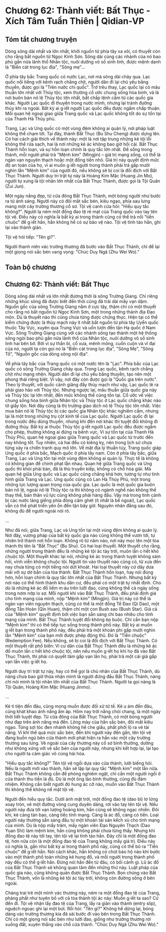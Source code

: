 # Chương 62: Thành viết: Bất Thục - Xích Tâm Tuần Thiên | Qidian-VP

## Tóm tắt chương truyện

Dòng sông dài nhất và lớn nhất, khởi nguồn từ phía tây xa xôi, có thuyết còn cho rằng bắt nguồn từ Ngọc Kinh Sơn. Sông dài cùng các nhánh của nó bao phủ gần nửa lãnh thổ Nhân tộc, nuôi dưỡng vô số sinh linh, được mệnh danh là "Biển cát trong lục địa", "Sông mẹ"...

Ở phía tây bắc Trang quốc có nước Lạc, nơi mà sông dài chảy qua. Lạc quốc nổi tiếng với kênh rạch chằng chịt, người dân đi lại chủ yếu bằng thuyền, được gọi là "Trên nước chi quốc". Trớ trêu thay, Lạc quốc lại có mâu thuẫn lớn nhất với Thủy tộc, xem thường cổ ước chung sống hòa bình, và là nơi buôn bán nô lệ Thủy tộc lớn nhất, bất chấp lệnh cấm từ các quốc gia khác. Người Lạc quốc đi thuyền trong nước mình, nhưng lại tránh đường thủy khi ra ngoài. Bất kỳ ai g·iết người Lạc quốc đều được ngầm chấp thuận. Mối quan hệ ngoại giao giữa Trang quốc và Lạc quốc không tốt do sự tồn tại của Thanh Hà Thủy phủ.

Trang, Lạc và Ung quốc có một vùng đệm không ai quản lý, nơi pháp luật không thể chạm tới. Tại đây, thành Bất Thục (Bu Shu Cheng) được dựng lên. Có hai cách giải thích về thành này: một là nơi tập trung những kẻ tội lỗi không thể rửa sạch, hai là nơi những kẻ ác không bao giờ hối cải. Bất Thục Thành hỗn loạn, và sự hỗn loạn chính là quy tắc lớn nhất. Để sống trong thành, mỗi người phải trả "Mệnh kim" (Mingjin) – giá trị mạng sống, có thể là ngàn vạn nguyên thạch hoặc một đồng tiền nhỏ. Giá trị này quyết định mức độ an toàn của họ, vì ai muốn g·iết người trong thành phải trả gấp mười nghìn lần "Mệnh kim" của người đó, nếu không sẽ bị coi là đối địch với Bất Thục Thành. Người duy trì trật tự này là Hoàng Kim Mặc (Huang Jin Mo), người tự xưng là tội nhân lớn nhất của Bất Thục Thành, được gọi là Tội Quân (Zui Jun).

Một ngày nắng đẹp, từ cửa đông Bất Thục Thành, một bóng người như bước ra từ ánh sáng. Người này có đôi mắt sắc bén, kiêu ngạo, phía sau lưng mang một cây trường thương cổ sơ. Tội vệ canh cửa hỏi: "Hiểu quy tắc không?". Người lạ ném một đồng đao tệ rẻ mạt của Trang quốc vào tay tên tội vệ. Điều này có nghĩa là bất kỳ ai trong thành cũng có thể trả nổi "tiền chuộc" để g·iết hắn, hắn không hề có sự bảo vệ nào. Tội vệ tỉnh táo hẳn, ghi lại vào thành giản.

Tội vệ hỏi tiếp: "Tên gì?".

Người thanh niên vác trường thương đã bước vào Bất Thục Thành, chỉ để lại một giọng nói sắc bén vang vọng: "Chúc Duy Ngã (Zhu Wei Wo)."

## Toàn bộ chương

## Chương 62: Thành viết: Bất Thục

Dòng sông dài nhất và lớn nhất đương thời là sông Trường Giang.
Chỉ riêng những khúc sông đã được biết đến thôi cũng đã trải dài mấy vạn dặm.
Nguồn gốc của sông Trường Giang nằm ở cực tây, thậm chí có một thuyết cho rằng nó bắt nguồn từ Ngọc Kinh Sơn, một trong những thánh địa Đạo môn.
Dù là thuyết nào thì cũng chưa từng được chứng thực.
Hiện tại có thể kiểm chứng được là thủy mạch này ít nhất bắt nguồn từ phía tây Uyển quốc thuộc Tây Vực, xuyên qua Trung Vực và uốn lượn đến tận Hạ quốc ở Nam Vực.
Sông Trường Giang cùng với các nhánh sông tạo thành một hệ thống sông ngòi bao phủ gần nửa lãnh thổ của Nhân tộc, nuôi dưỡng vô số sinh linh hai bên bờ. Bởi vì sự thần bí, cổ xưa, mênh mông, cuồn cuộn và vĩ đại của nó, người ta còn gọi nó là "Biển cát trong lục địa", "Sông Mẹ", "Sông Tổ", "Nguồn gốc của dòng sông nội địa".

Về phía tây bắc của Trang quốc có một nước tên là "Lạc".
Phía bắc của Lạc quốc có sông Trường Giang chảy qua.
Trong Lạc quốc, kênh rạch chằng chịt như mạng nhện. Người dân đi lại chủ yếu bằng thuyền, tạo nên một phong thái riêng biệt. Vì vậy, nơi đây còn được gọi là "Quốc gia trên nước".
Theo lý thuyết, với quốc cảnh giăng đầy thủy mạch như vậy, Lạc quốc lẽ ra phải giao hảo với Thủy tộc. Nhưng ngược lại, mâu thuẫn giữa quốc gia này và Thủy tộc lại lớn nhất, đến mức không thể cùng tồn tại.
Cổ ước về việc chung sống hòa bình giữa Nhân tộc và Thủy tộc ở Lạc quốc chẳng khác nào tờ giấy lộn.
Nơi đây cũng là thị trường giao dịch nô lệ Thủy tộc lớn nhất. Việc mua bán nô lệ Thủy tộc bị các quốc gia Nhân tộc khác nghiêm cấm, nhưng lại là một trong những trụ cột kinh tế của Lạc quốc.
Người Lạc quốc đi lại trong nước đều dùng thuyền, nhưng khi đến nơi khác thì tuyệt đối không đi đường thủy.
Bất kỳ ai thuộc Thủy tộc g·iết người Lạc quốc đều được ngầm cho phép, thường không ai đứng ra bênh vực.
Vì sự tồn tại của Thanh Hà Thủy Phủ, quan hệ ngoại giao giữa Trang quốc và Lạc quốc từ trước đến nay không tốt.
Tuy nhiên, cả hai đều có kiêng kỵ, nên trong lịch sử chưa từng xảy ra chiến tranh quy mô lớn.
Về mặt địa lý thuần túy, Trang quốc giáp Ung quốc ở phía bắc, Mạch quốc ở phía tây nam. Còn ở phía tây bắc, giữa Trang, Lạc và Ung tồn tại một vùng đệm không ai quản lý.
Thực tế là không có không gian để chinh phạt lẫn nhau.
Quan hệ giữa Trang quốc và Ung quốc thì khỏi phải bàn, đã là thù truyền kiếp, không có chỗ hòa giải.
Mà quan hệ giữa Ung quốc và Lạc quốc cũng chẳng khá hơn, tương tự như tình hình giữa Trang và Lạc. Ung quốc cũng có Lan Hà Thủy Phủ, một trong những lực lượng quan trọng của quốc gia.
Lạc quốc là một quốc gia buôn bán nô lệ, ngoài nô lệ Thủy tộc ra thì không có ngành nghề nào không thể thay thế, bản thân vũ lực cũng không phải hàng đầu. Vậy mà trong tình cảnh bị các nước láng giềng phía đông căm ghét (ít nhất là bề ngoài), Lạc quốc vẫn có thể phát triển yên ổn đến tận bây giờ.
Nguyên nhân đằng sau đó, không đủ để người ngoài nói rõ.

...

Như đã nói, giữa Trang, Lạc và Ung tồn tại một vùng đệm không ai quản lý.
Nơi đây, vương pháp của bất kỳ quốc gia nào cũng không thể vươn tới, tự nhiên trở thành nơi hỗn loạn.
Không rõ từ năm nào, nơi này mọc lên một tòa thành thị tên là "Bất Thục" (Bu Shu).
Có hai loại thuyết.
Một thuyết cho rằng, những người trong thành đều là những kẻ tội ác tày trời, muôn lần c·hết khó chuộc tội.
Một thuyết khác lại nói, những kẻ ác trong thành tuyệt không sám hối, vĩnh viễn không chuộc tội.
Người tin vào thuyết nào cũng có, từ xưa đến nay chưa từng có một tiếng nói dứt khoát. Hai loại thuyết này cứ dây dưa mãi với sự dơ bẩn của tòa thành.
Bất Thục Thành hỗn loạn, hay nói đúng hơn, hỗn loạn chính là quy tắc lớn nhất của Bất Thục Thành.
Nhưng bất kỳ nơi nào có thể hình thành khu dân cư, đều phải có một trật tự nhất định. Cho dù là những kẻ ác đồ liếm m·áu trên lưỡi đao, cũng không thể cả ngày sống trong nơm nớp lo sợ.
Mỗi người khi vào Bất Thục Thành, đều phải định giá cho tính mạng của mình, nộp "Mệnh kim" (Mingjin).
Giá trị này có thể là ngàn vạn viên nguyên thạch, cũng có thể là một đồng Tề Đao (Qi Dao), một đồng Tần Hoàn (Qin Huan), thậm chí một con Bush sao (Bush Star).
Giá cả của "Mệnh kim" quyết định bởi việc bạn sẵn sàng chi bao nhiêu cho tính mạng của mình. Bất Thục Thành tuyệt đối không ép buộc.
Chỉ cần bạn nộp "Mệnh kim" thì có thể tiếp tục sống trong thành phố này.
Bất kỳ ai muốn g·iết bạn trong thành phố này, đều phải trả một khoản phí gấp mười nghìn lần "Mệnh kim" của bạn mới được phép động thủ.
Đó là "Tiền chuộc" (Redemption Fee).
Nếu không, sẽ bị coi là đối địch với Bất Thục Thành.
Có một thuyết rất phổ biến: Vì cư dân của Bất Thục Thành đều là những kẻ ác đồ muôn lần c·hết khó chuộc tội, nên nếu muốn g·iết họ khi họ đã vào Bất Thục Thành, thì phải có quyết tâm gấp vạn lần họ, phải trả một cái giá gấp vạn lần việc g·iết họ.

Người duy trì trật tự này, hay có thể gọi là chủ nhân của Bất Thục Thành, dù nàng chưa bao giờ thừa nhận mình là người đứng đầu Bất Thục Thành, nàng chỉ nói mình là tội nhân lớn nhất của Bất Thục Thành.
Người ta gọi nàng là Tội Quân, Hoàng Kim Mặc (Huang Jinmo).

...

Kẻ ti tiện đến đâu, cũng mong muốn được đối xử tử tế.
Kẻ u ám đến đâu, cũng khát khao ánh nắng ấm áp.
Hôm nay trời nắng chói chang, là một ngày thời tiết tuyệt đẹp.
Từ cửa đông của Bất Thục Thành, có một bóng người như đạp trên ánh nắng mà đến.
Lông mày của hắn sắc bén, đôi mắt kiêu ngạo.
Từng sợi tóc đen nhánh không hề che giấu, phất phới lộ ra vẻ tài năng.
Vì khí thế quá mức sắc bén, đến khi người này đến gần, tên tội vệ đang buồn ngủ bên cửa thành mới phát hiện ra hắn vác một cây trường thương sau lưng.
Vẻ ngoài của cây thương này cổ sơ bình thường, dường như không xứng với vẻ sắc bén của người này, nhưng khi kết hợp lại, lại tạo cho người ta cảm giác vô cùng hài hòa.

"Hiểu quy tắc không?" Tên tội vệ ngồi dựa vào cửa thành, lười biếng hỏi.
Nếu là người mới vào thành, hắn sẽ lặp lại quy tắc "Mệnh kim" một lần nữa.
Bất Thục Thành không cần đề phòng nghiêm ngặt, chỉ cần một người ngồi ở cửa thành thu tiền là đủ. Dù là một ông lão bình thường, cũng đủ đảm nhiệm.
Không cần biết người đó hung ác cỡ nào, muốn vào Bất Thục Thành thì không thể không nể mặt tội vệ.

Người đến hiểu quy tắc.
Dưới ánh mặt trời, một đồng đao tệ (dao bi) lơ lửng xoay tròn, vẽ một đường vòng cung duyên dáng, rơi vào tay tên tội vệ.
Nếu người này đưa tới vạn lượng hoàng kim, hắn cũng sẽ không ngạc nhiên.
Đôi khi, kẻ càng tàn bạo, càng tiếc tính mạng. Càng là ác đồ, càng có tiền. Loại người này thường sẵn sàng đầu tư một khoản tài sản kếch xù cho tính mạng của mình.
Dù là nộp mấy trăm, mấy ngàn viên Đạo Nguyên Thạch (Dao Yuan Shi) làm mệnh kim, hắn cũng không phải chưa từng thấy.
Nhưng khi đồng đao tệ này tới tay, tên tội vệ lại tỉnh táo hẳn.
Đây chỉ là một đồng đao tệ, hơn nữa còn là một đồng đao tệ của Trang không mấy giá trị.
Điều này có nghĩa là, gần như bất kỳ ai trong thành phố này, cũng có thể bỏ ra "Tiền chuộc" để g·iết hắn.
Nói cách khác, hắn không có chút bảo hộ nào khi bước vào một thành phố toàn những kẻ hung đồ, và mỗi người trong thành phố này đều có thể g·iết hắn.
Đừng nói hắn đến từ đâu, có bối cảnh gì. Lũ ác đồ của Bất Thục Thành sẽ không quan tâm đến những thứ này.
Luật pháp của quốc gia nào, cũng không quản được Bất Thục Thành.
Bọn chúng vào Bất Thục Thành, vốn là những kẻ tội ác tày trời, không còn đường sống ở bên ngoài.

Chàng trai trẻ một mình vác thương này, ném ra một đồng đao tệ của Trang, phảng phất như tuyên bố với cả tòa thành tội ác này: Muốn g·iết ta sao? Cứ đến đi.
Tội vệ nhận lấy đao tệ của Trang, lấy ra giản vào thành (entry slip), nguệch ngoạc ghi lại một bút.
Rồi hỏi: "Tên gì?"
Không hề dừng lại, bóng dáng vác trường thương kia đã sải bước đi vào bên trong Bất Thục Thành.
Chỉ có một giọng nói sắc bén như lưỡi đao, giống như trường thương rơi xuống đất, xuyên thẳng vào chỗ cửa thành.
"Chúc Duy Ngã (Zhu Wei Wo)."